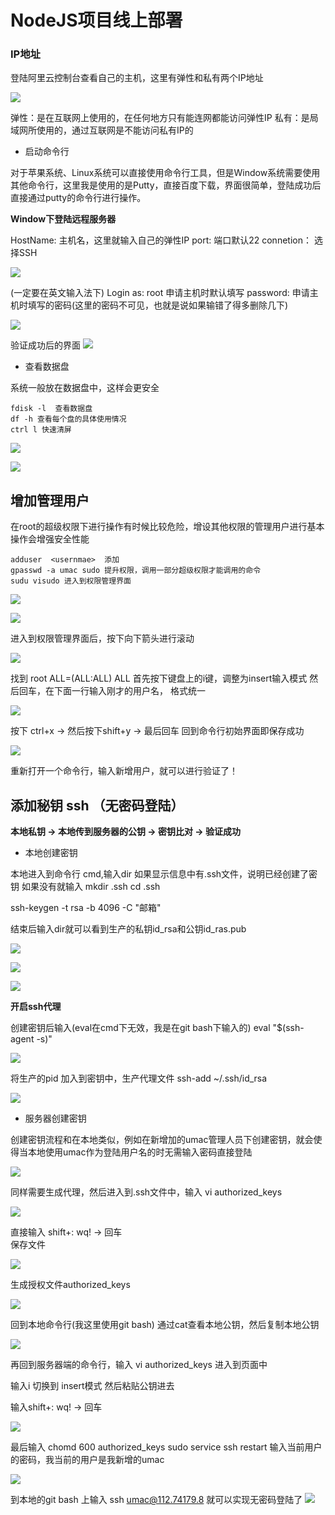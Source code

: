 # NodeJS项目线上部署

### IP地址

登陆阿里云控制台查看自己的主机，这里有弹性和私有两个IP地址

![](/aliyunnodejs/imgs/登陆服务器1.jpg)

弹性：是在互联网上使用的，在任何地方只有能连网都能访问弹性IP
私有：是局域网所使用的，通过互联网是不能访问私有IP的



* 启动命令行

对于苹果系统、Linux系统可以直接使用命令行工具，但是Window系统需要使用其他命令行，这里我是使用的是Putty，直接百度下载，界面很简单，登陆成功后直接通过putty的命令行进行操作。

**Window下登陆远程服务器**

HostName: 主机名，这里就输入自己的弹性IP
port: 端口默认22
connetion： 选择SSH

![](/aliyunnodejs/imgs/登陆服务器2.jpg)

(一定要在英文输入法下)
Login as: root 申请主机时默认填写
password: 申请主机时填写的密码(这里的密码不可见，也就是说如果输错了得多删除几下)

![](/aliyunnodejs/imgs/远程登陆服务器4.jpg)

验证成功后的界面
![](/aliyunnodejs/imgs/远程登陆服务器3.jpg)

* 查看数据盘

系统一般放在数据盘中，这样会更安全

```
fdisk -l  查看数据盘
df -h 查看每个盘的具体使用情况
ctrl l 快速清屏

```

![](/aliyunnodejs/imgs/远程登陆服务器5.jpg)

![](/aliyunnodejs/imgs/远程登陆服务器6.jpg)

## 增加管理用户

在root的超级权限下进行操作有时候比较危险，增设其他权限的管理用户进行基本操作会增强安全性能

```
adduser  <usernmae>  添加
gpasswd -a umac sudo 提升权限，调用一部分超级权限才能调用的命令
sudu visudo 进入到权限管理界面
```
![](/aliyunnodejs/imgs/远程登陆服务器7.jpg)

![](/aliyunnodejs/imgs/远程登陆服务器8.jpg)

进入到权限管理界面后，按下向下箭头进行滚动

![](/aliyunnodejs/imgs/远程登陆服务器9.jpg)

找到 root   ALL=(ALL:ALL) ALL
首先按下键盘上的i键，调整为insert输入模式
然后回车，在下面一行输入刚才的用户名， 格式统一

![](/aliyunnodejs/imgs/远程登陆服务器10.jpg)

按下 ctrl+x  ->  然后按下shift+y  ->  最后回车
回到命令行初始界面即保存成功

![](/aliyunnodejs/imgs/远程登陆服务器11.jpg)

重新打开一个命令行，输入新增用户，就可以进行验证了！


## 添加秘钥 ssh （无密码登陆）

**本地私钥 -> 本地传到服务器的公钥 -> 密钥比对 -> 验证成功**

* 本地创建密钥

本地进入到命令行 cmd,输入dir
如果显示信息中有.ssh文件，说明已经创建了密钥
如果没有就输入
mkdir .ssh
cd .ssh

ssh-keygen -t rsa -b 4096 -C "邮箱"

结束后输入dir就可以看到生产的私钥id_rsa和公钥id_ras.pub

![](/aliyunnodejs/imgs/远程登陆服务器12.jpg)

![](/aliyunnodejs/imgs/远程登陆服务器14.jpg)


![](/aliyunnodejs/imgs/远程登陆服务器13.jpg)

**开启ssh代理**

创建密钥后输入(eval在cmd下无效，我是在git bash下输入的)
eval "$(ssh-agent -s)"

![](/aliyunnodejs/imgs/远程登陆服务器16.jpg)

将生产的pid 加入到密钥中，生产代理文件
ssh-add ~/.ssh/id_rsa

![](/aliyunnodejs/imgs/远程登陆服务器17.jpg)


* 服务器创建密钥

创建密钥流程和在本地类似，例如在新增加的umac管理人员下创建密钥，就会使得当本地使用umac作为登陆用户名的时无需输入密码直接登陆

![](/aliyunnodejs/imgs/远程登陆服务器20.jpg)

同样需要生成代理，然后进入到.ssh文件中，输入 vi authorized_keys 

![](/aliyunnodejs/imgs/远程登陆服务器21.jpg)

直接输入 
shift+:  wq!  -> 回车  
保存文件

![](/aliyunnodejs/imgs/远程登陆服务器22.jpg)

生成授权文件authorized_keys

![](/aliyunnodejs/imgs/远程登陆服务器23.jpg)

回到本地命令行(我这里使用git bash) 通过cat查看本地公钥，然后复制本地公钥

![](/aliyunnodejs/imgs/远程登陆服务器24.jpg)

再回到服务器端的命令行，输入 vi authorized_keys 进入到页面中

输入i 切换到 insert模式 然后粘贴公钥进去

输入shift+:  wq!  -> 回车 

![](/aliyunnodejs/imgs/远程登陆服务器25.jpg)

最后输入 
chomd 600 authorized_keys
sudo service ssh restart
输入当前用户的密码，我当前的用户是我新增的umac

![](/aliyunnodejs/imgs/远程登陆服务器26.jpg)

到本地的git bash 上输入 
ssh umac@112.74179.8
就可以实现无密码登陆了
![](/aliyunnodejs/imgs/远程登陆服务器27.jpg)

